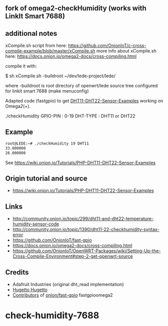 ## fork of omega2-checkHumidity (works with LinkIt Smart 7688)
## additional notes

xCompile.sh script from here: https://github.com/OnionIoT/c-cross-compile-example/blob/master/xCompile.sh
more info about xCompile.sh here: https://docs.onion.io/omega2-docs/cross-compiling.html

compile it with:

$ sh xCompile.sh -buildroot ~/dev/lede-project/lede/

where -buildroot is root directory of openwrt/lede source tree configured for linkit smart 7688 (make menuconfig)



Adapted code (fastgpio) to get [DHT11-DHT22-Sensor-Examples](https://wiki.onion.io/Tutorials/PHP-DHT11-DHT22-Sensor-Examples) working on Omega*2*(+).

./checkHumidity <GPIO-PIN> <DHT-TYPE>
GPIO-PIN : 0-19
DHT-TYPE : DHT11 or DHT22

## Example
```bash
root@LEDE:~# ./checkHumidity 19 DHT11
33.000000
26.000000

```
See https://wiki.onion.io/Tutorials/PHP-DHT11-DHT22-Sensor-Examples

## Origin tutorial and source
- https://wiki.onion.io/Tutorials/PHP-DHT11-DHT22-Sensor-Examples

## Links
- http://community.onion.io/topic/299/dht11-and-dht22-temperature-humidity-sensor-code
- http://community.onion.io/topic/1390/dht11-22-checkhumidity-syntax-error
- https://github.com/OnionIoT/fast-gpio
- https://docs.onion.io/omega2-docs/cross-compiling.html
- https://github.com/OnionIoT/OpenWRT-Packages/wiki/Setting-Up-the-Cross-Compile-Environment#step-2-get-openwrt-source


## Credits
- Adafruit Industries (original dht_read implementation)
- [Hugetto Hugetto](http://community.onion.io/user/hugetto-hugetto)
- [Contributors](https://github.com/OnionIoT/fast-gpio/graphs/contributors) of [onion/fast-gpio](https://github.com/OnionIoT/fast-gpio) fastgpioomega2
# check-humidity-7688
